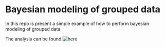 # Bayesian modeling of grouped data

In this repo is present a simple example of how to perform bayesian modeling of 
grouped data 

The analysis can be found ![here]("https://emanuelsoda.github.io/bayesian_rmodeling_example/")


[](/Users/ieo5571/Documents/bayesian_rmodeling_example/plots/model_comparison.jpg)
